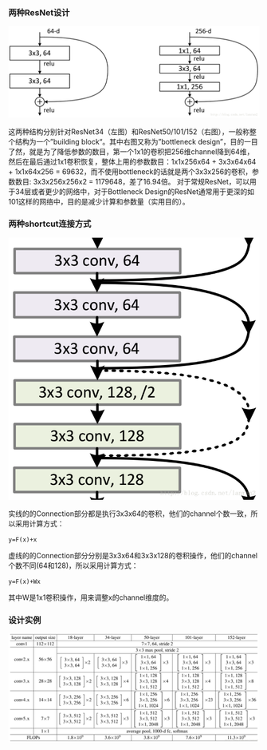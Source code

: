 ### 两种ResNet设计

![img](assets/ResNet/20180114183212429.png)

这两种结构分别针对ResNet34（左图）和ResNet50/101/152（右图），一般称整个结构为一个”building block“。其中右图又称为”bottleneck design”，目的一目了然，就是为了降低参数的数目，第一个1x1的卷积把256维channel降到64维，然后在最后通过1x1卷积恢复，整体上用的参数数目：1x1x256x64 + 3x3x64x64 + 1x1x64x256 = 69632，而不使用bottleneck的话就是两个3x3x256的卷积，参数数目: 3x3x256x256x2 = 1179648，差了16.94倍。 
对于常规ResNet，可以用于34层或者更少的网络中，对于Bottleneck Design的ResNet通常用于更深的如101这样的网络中，目的是减少计算和参数量（实用目的）。

### 两种shortcut连接方式

![img](assets/ResNet/20180114185759185.png)

实线的的Connection部分都是执行3x3x64的卷积，他们的channel个数一致，所以采用计算方式： 

```
y=F(x)+x 
```

虚线的的Connection部分分别是3x3x64和3x3x128的卷积操作，他们的channel个数不同(64和128)，所以采用计算方式： 

```
y=F(x)+Wx 
```


其中W是1x1卷积操作，用来调整x的channel维度的。


### 设计实例

![img](assets/ResNet/20180114205444652.png)